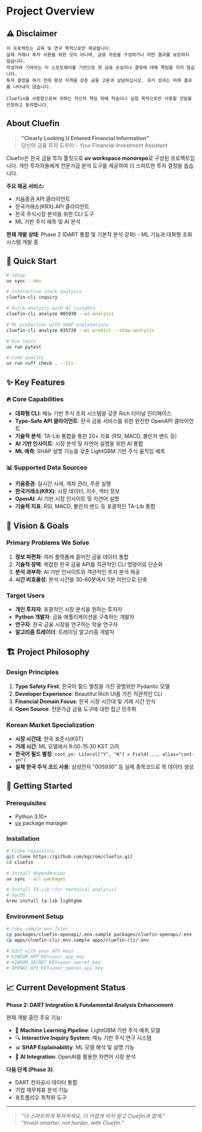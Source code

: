 # Project Overview

## ⚠️ Disclaimer

```
이 프로젝트는 교육 및 연구 목적으로만 제공됩니다.
실제 거래나 투자 사용을 위한 것이 아니며, 금융 자문을 구성하거나 어떤 결과를 보장하지 않습니다.
작성자와 기여자는 이 소프트웨어를 기반으로 한 금융 손실이나 결정에 대해 책임을 지지 않습니다.
투자 결정을 하기 전에 항상 자격을 갖춘 금융 고문과 상담하십시오. 과거 성과는 미래 결과를 나타내지 않습니다.

Cluefin을 사용함으로써 귀하는 자신의 책임 하에 학습이나 실험 목적으로만 사용할 것임을 인정하고 동의합니다.
```

## About Cluefin

> **"Clearly Looking U Entered Financial Information"**  
> 당신의 금융 투자 도우미 - Your Financial Investment Assistant

Cluefin은 한국 금융 투자 툴킷으로 **uv workspace monorepo**로 구성된 프로젝트입니다. 개인 투자자들에게 전문가급 분석 도구를 제공하여 더 스마트한 투자 결정을 돕습니다.

**주요 제공 서비스:**
- 키움증권 API 클라이언트
- 한국거래소(KRX) API 클라이언트  
- 한국 주식시장 분석을 위한 CLI 도구
- ML 기반 주식 예측 및 AI 분석

**현재 개발 상태**: Phase 2 (DART 통합 및 기본적 분석 강화) - ML 기능과 대화형 조회 시스템 개발 중

## 🚀 Quick Start

```bash
# Setup
uv sync --dev

# Interactive stock analysis
cluefin-cli inquiry

# Quick analysis with AI insights
cluefin-cli analyze 005930 --ai-analysis

# ML prediction with SHAP explanations
cluefin-cli analyze 035720 --ml-predict --shap-analysis

# Run tests
uv run pytest

# Code quality
uv run ruff check . --fix
```

## ✨ Key Features

### 🔥 Core Capabilities
- **대화형 CLI**: 메뉴 기반 주식 조회 시스템을 갖춘 Rich 터미널 인터페이스
- **Type-Safe API 클라이언트**: 한국 금융 서비스를 위한 완전한 OpenAPI 클라이언트
- **기술적 분석**: TA-Lib 통합을 통한 20+ 지표 (RSI, MACD, 볼린저 밴드 등)
- **AI 기반 인사이트**: 시장 분석 및 자연어 설명을 위한 AI 통합
- **ML 예측**: SHAP 설명 기능을 갖춘 LightGBM 기반 주식 움직임 예측

### 📊 Supported Data Sources
- **키움증권**: 실시간 시세, 계좌 관리, 주문 실행
- **한국거래소(KRX)**: 시장 데이터, 지수, 섹터 정보
- **OpenAI**: AI 기반 시장 인사이트 및 자연어 설명
- **기술적 지표**: RSI, MACD, 볼린저 밴드 등 포괄적인 TA-Lib 통합

## 🎯 Vision & Goals

### Primary Problems We Solve

1. **정보 파편화**: 여러 플랫폼에 흩어진 금융 데이터 통합
2. **기술적 장벽**: 복잡한 한국 금융 API를 직관적인 CLI 명령어로 단순화
3. **분석 과부하**: AI 기반 인사이트와 객관적인 투자 분석 제공
4. **시간 비효율성**: 분석 시간을 30-60분에서 5분 미만으로 단축

### Target Users

- **개인 투자자**: 포괄적인 시장 분석을 원하는 투자자
- **Python 개발자**: 금융 애플리케이션을 구축하는 개발자
- **연구자**: 한국 금융 시장을 연구하는 학술 연구자
- **알고리즘 트레이더**: 트레이딩 알고리즘 개발자

## 🏗️ Project Philosophy

### Design Principles
1. **Type Safety First**: 한국어 필드 별칭을 가진 광범위한 Pydantic 모델
2. **Developer Experience**: Beautiful Rich UI를 가진 직관적인 CLI
3. **Financial Domain Focus**: 한국 시장 시간대 및 거래 시간 인식
4. **Open Source**: 전문가급 금융 도구에 대한 접근 민주화

### Korean Market Specialization
- **시장 시간대**: 한국 표준시(KST)
- **거래 시간**: ML 모델에서 9:00-15:30 KST 고려
- **한국어 필드 별칭**: `cont_yn: Literal["Y", "N"] = Field(..., alias="cont-yn")`
- **실제 한국 주식 코드 사용**: 삼성전자 "005930" 등 실제 종목코드로 목 데이터 생성

## 🏁 Getting Started

### Prerequisites
- Python 3.10+
- [uv](https://github.com/astral-sh/uv) package manager

### Installation
```bash
# Clone repository
git clone https://github.com/kgcrom/cluefin.git
cd cluefin

# Install dependencies
uv sync --all-packages

# Install TA-Lib (for technical analysis)
# macOS
brew install ta-lib lightgbm
```

### Environment Setup
```bash
# Copy sample env files
cp packages/cluefin-openapi/.env.sample packages/cluefin-openapi/.env
cp apps/cluefin-cli/.env.sample apps/cluefin-cli/.env

# Edit with your API keys
# KIWOOM_APP_KEY=your_app_key
# KIWOOM_SECRET_KEY=your_secret_key  
# OPENAI_API_KEY=your_openai_api_key
```

## 📈 Current Development Status

**Phase 2: DART Integration & Fundamental Analysis Enhancement**

현재 개발 중인 주요 기능:
- 🤖 **Machine Learning Pipeline**: LightGBM 기반 주식 예측 모델
- 🔍 **Interactive Inquiry System**: 메뉴 기반 주식 연구 시스템
- 📊 **SHAP Explainability**: ML 모델 해석 및 설명 기능
- 🧠 **AI Integration**: OpenAI를 활용한 자연어 시장 분석

**다음 단계 (Phase 3)**:
- DART 전자공시 데이터 통합
- 기업 재무제표 분석 기능
- 포트폴리오 최적화 도구

---

> _"더 스마트하게 투자하세요, 더 어렵게 하지 말고 Cluefin과 함께."_  
> _"Invest smarter, not harder, with Cluefin."_
